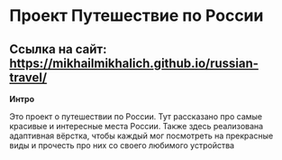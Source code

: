 # Проект Путешествие по России
## Ссылка на сайт: https://mikhailmikhalich.github.io/russian-travel/
**Интро**

Это проект о путешествии по России.
Тут рассказано про самые красивые и интересные места России.
Также здесь реализована адаптивная вёрстка, чтобы каждый мог посмотреть на прекрасные виды и прочесть про них со своего любимого устройства


